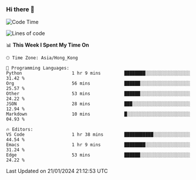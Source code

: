 ### Hi there 👋

<!--
**nicehiro/nicehiro** is a ✨ _special_ ✨ repository because its `README.md` (this file) appears on your GitHub profile.

Here are some ideas to get you started:

- 🔭 I’m currently working on ...
- 🌱 I’m currently learning ...
- 👯 I’m looking to collaborate on ...
- 🤔 I’m looking for help with ...
- 💬 Ask me about ...
- 📫 How to reach me: ...
- 😄 Pronouns: ...
- ⚡ Fun fact: ...
-->

<!--START_SECTION:waka-->
![Code Time](http://img.shields.io/badge/Code%20Time-194%20hrs%206%20mins-blue)

![Lines of code](https://img.shields.io/badge/From%20Hello%20World%20I%27ve%20Written-2.6%20million%20lines%20of%20code-blue)

📊 **This Week I Spent My Time On** 

```text
🕑︎ Time Zone: Asia/Hong_Kong

💬 Programming Languages: 
Python                   1 hr 9 mins         ████████░░░░░░░░░░░░░░░░░   31.42 % 
Org                      56 mins             ██████░░░░░░░░░░░░░░░░░░░   25.57 % 
Other                    53 mins             ██████░░░░░░░░░░░░░░░░░░░   24.22 % 
JSON                     28 mins             ███░░░░░░░░░░░░░░░░░░░░░░   12.94 % 
Markdown                 10 mins             █░░░░░░░░░░░░░░░░░░░░░░░░   04.93 % 

🔥 Editors: 
VS Code                  1 hr 38 mins        ███████████░░░░░░░░░░░░░░   44.54 % 
Emacs                    1 hr 9 mins         ████████░░░░░░░░░░░░░░░░░   31.24 % 
Edge                     53 mins             ██████░░░░░░░░░░░░░░░░░░░   24.22 % 
```


 Last Updated on 21/01/2024 21:12:53 UTC
<!--END_SECTION:waka-->
